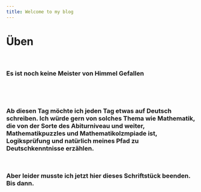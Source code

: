 ```yaml
---
title: Welcome to my blog
---
```

<h1> Üben </h1>
<br/>
<h3> Es ist noch keine Meister von Himmel Gefallen <h3/>

<br/>
<br/>

<p>
Ab diesen Tag möchte ich jeden Tag etwas auf Deutsch schreiben. Ich würde gern von solches Thema wie Mathematik, die von der Sorte des Abiturniveau und weiter, Mathematikpuzzles und Mathematikolzmpiade ist, Logiksprüfung und natürlich meines Pfad zu Deutschkenntnisse erzählen.
<p/>

<br/>

<p>
Aber leider musste ich jetzt hier dieses Schriftstück beenden. Bis dann.
<p/>
